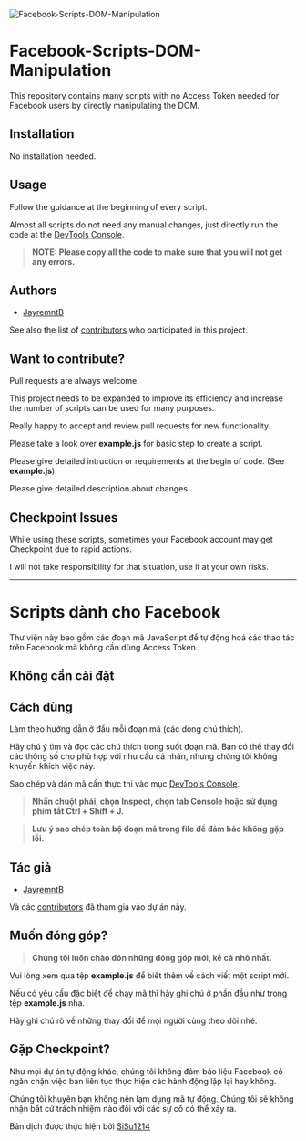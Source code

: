 ![Facebook-Scripts-DOM-Manipulation](https://i.ibb.co/hHhXkhk/B-n-sao-c-a-Facebook-Scripts-DOM-Manipulation.png)
# Facebook-Scripts-DOM-Manipulation

This repository contains many scripts with no Access Token needed for Facebook users by directly manipulating the DOM.

## Installation

No installation needed.

## Usage

Follow the guidance at the beginning of every script.

Almost all scripts do not need any manual changes, just directly run the code at the [DevTools Console](https://developers.google.com/web/tools/chrome-devtools/open).

> **NOTE: Please copy all the code to make sure that you will not get any errors.**

## Authors

- [JayremntB](https://github.com/JayremntB)

See also the list of [contributors](https://github.com/JayremntB/facebook-scripts-DOM-manipulation/contributors) who participated in this project.

## Want to contribute?

Pull requests are always welcome.

This project needs to be expanded to improve its efficiency and increase the number of scripts can be used for many purposes.

Really happy to accept and review pull requests for new functionality.

Please  take a look over  **example.js** for basic step to create a script.

Please give detailed intruction or requirements at the begin of code. (See **example.js**)

Please give detailed description about changes.

## Checkpoint Issues

While using these scripts, sometimes your Facebook account may get Checkpoint due to rapid actions.

I will not take responsibility for that situation, use it at your own risks.

-----
# Scripts dành cho Facebook

Thư viện này bao gồm các đoạn mã JavaScript để tự động hoá các thao tác trên Facebook mà không cần dùng Access Token.

## Không cần cài đặt

## Cách dùng

Làm theo hướng dẫn ở đầu mỗi đoạn mã (các dòng chú thích).

Hãy chú ý tìm và đọc các chú thích trong suốt đoạn mã. Bạn có thể thay đổi các thông số cho phù hợp với nhu cầu cá nhân, nhưng chúng tôi không khuyến khích việc này.

Sao chép và dán mã cần thực thi vào mục [DevTools Console](https://developers.google.com/web/tools/chrome-devtools/open).

> **Nhấn chuột phải, chọn Inspect, chọn tab Console hoặc sử dụng phím tắt Ctrl + Shift + J.**

> **Lưu ý sao chép toàn bộ đoạn mã trong file để đảm bảo không gặp lỗi.**

## Tác giả

- [JayremntB](https://github.com/JayremntB)

Và các [contributors](https://github.com/JayremntB/facebook-scripts-DOM-manipulation/contributors) đã tham gia vào dự án này.

## Muốn đóng góp?
> **Chúng tôi luôn chào đón những đóng góp mới, kể cả nhỏ nhất.**

Vui lòng xem qua tệp **example.js** để biết thêm về cách viết một script mới.

Nếu có yêu cầu đặc biệt để chạy mã thì hãy ghi chú ở phần đầu như trong tệp **example.js** nha.

Hãy ghi chú rõ về những thay đổi để mọi người cùng theo dõi nhé.

## Gặp Checkpoint?

Như mọi dự án tự động khác, chúng tôi không đảm bảo liệu Facebook có ngăn chặn việc bạn liên tục thực hiện các hành động lặp lại hay không.

Chúng tôi khuyên bạn không nên lạm dụng mã tự động. Chúng tôi sẽ không nhận bất cứ trách nhiệm nào đối với các sự cố có thể xảy ra.

Bản dịch được thực hiện bởi [SiSu1214](https://github.com/SiSu1214)
